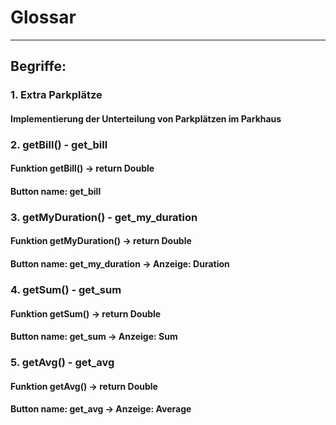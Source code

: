 # Glossar
---------------------

## Begriffe:

### 1. Extra Parkplätze
#### Implementierung der Unterteilung von Parkplätzen im Parkhaus

### 2. getBill() - get_bill
#### Funktion getBill() -> return Double
#### Button name: get_bill

### 3. getMyDuration() - get_my_duration
#### Funktion getMyDuration() -> return Double
#### Button name: get_my_duration -> Anzeige: Duration

### 4. getSum() - get_sum
#### Funktion getSum() -> return Double
#### Button name: get_sum -> Anzeige: Sum

### 5. getAvg() - get_avg
#### Funktion getAvg() -> return Double
#### Button name: get_avg -> Anzeige: Average

